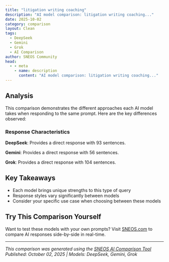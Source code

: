 ```yaml
---
title: "litigation writing coaching"
description: "AI model comparison: litigation writing coaching..."
date: 2025-10-02
category: comparison
layout: Clean
tags:
  - DeepSeek
  - Gemini
  - Grok
  - AI Comparison
author: SNEOS Community
head:
  - - meta
    - name: description
      content: "AI model comparison: litigation writing coaching..."
---
```


<ChatComparison
  title="litigation writing coaching"
  prompt="litigation writing coaching"
  :responses='{"DeepSeek": "Of course. \u0022Litigation writing coaching\u0022 is a specialized field focused on transforming lawyers into more persuasive, clear, and effective written advocates. Here\u2019s a comprehensive breakdown of what it entails, who it\u0027s for, and how to find or become a coach.\n\n### What is Litigation Writing Coaching?\n\nAt its core, it\u0027s the practice of teaching lawyers the art and science of persuasive legal writing. It goes beyond basic grammar and citation (though those are foundational) to focus on the strategic and rhetorical techniques that win cases. A good coach doesn\u0027t just correct a brief; they teach the underlying principles so the lawyer can replicate the success independently.\n\n**Key areas of focus include:**\n\n1. **Storytelling and Narrative:** Framing the facts within a compelling story that aligns with the legal argument. Making the client the protagonist and the legal remedy the logical conclusion.\n2. **Clarity and Conciseness:** Eliminating legalese, jargon, and complex sentence structures. Using plain English to make complex arguments understandable and persuasive.\n3. **Reader-Centric Organization:** Structuring documents (briefs, motions, memoranda) to guide the busy judge through the argument logically and efficiently. This includes powerful introductions and point headings.\n4. **Persuasive Argumentation:** Building arguments using the \u0022CRAC\u0022 (Conclusion, Rule, Application, Conclusion) or similar methods. Using analogies, policy arguments, and strategic emphasis.\n5. **Tone and Credibility:** Adopting a tone that is respectful, confident, and professional, while avoiding aggression or hyperbole that can damage credibility.\n6. **Editing and Self-Critique:** Developing a rigorous process for editing one\u0027s own work to catch logical fallacies, weak spots, and stylistic errors.\n\n---\n\n### Who Needs a Litigation Writing Coach?\n\n* **Junior Associates:** To build a strong foundation early in their careers, moving from law school writing to practice-ready writing.\n* **Senior Associates \u0026 Junior Partners:** To refine their voice, develop a signature persuasive style, and effectively manage the writing of others.\n* **Law Firms:** To standardize writing quality across the firm, improve efficiency (less time spent on revisions), and enhance their reputation with courts and clients.\n* **Solo Practitioners \u0026 Small Firms:** Who may not have built-in mentors and need an external expert to provide high-level feedback.\n* **Attorneys Transitioning to Litigation:** Those moving from transactional or in-house advisory roles into court-focused practice.\n\n---\n\n### How to Find a Litigation Writing Coach\n\nIf you\u0027re looking to hire a coach, here are the best avenues:\n\n1. **Specialized Consulting Firms:** Many legal writing consultancies offer coaching services (e.g., [Writing for a Winning Trial](https://www.writingforawinningtrial.com/), [Sage Litigation Consulting](https://www.sagelitigation.com/)).\n2. **Bar Associations:** Organizations like the ABA, state, and local bars often have CLE (Continuing Legal Education) providers who also offer coaching or can make referrals.\n3. **Law School Professors:** Many legal writing professors, especially those who previously practiced, offer private coaching.\n4. **Referrals and Word-of-Mouth:** Ask partners or colleagues at other firms for recommendations. This is often the most reliable method.\n5. **Online Platforms:** LinkedIn is a great place to search for professionals with titles like \u0022Legal Writing Consultant\u0022 or \u0022Litigation Writing Coach.\u0022\n\n**What to Look For in a Coach:**\n* **Substantial Litigation Experience:** They should have a proven track record of writing and arguing motions/appeals.\n* **Teaching Ability:** Being a great writer doesn\u0027t always translate to being a great teacher. Look for someone who can explain the \u0022why.\u0022\n* **Sample Materials:** Ask for samples of their work or anonymized before-and-after examples of their coaching.\n* **Compatibility:** Their style and approach should resonate with you or your firm\u0027s culture.\n\n---\n\n### How to *Become* a Litigation Writing Coach\n\nIf you\u0027re an experienced litigator with a passion for writing and teaching, this can be a rewarding career path.\n\n**Required Skills \u0026 Background:**\n* **Expertise:** 7-10\u002B years of significant litigation experience at a reputable firm or agency.\n* **Excellent Writing Samples:** A portfolio of successful motions, briefs, and appellate filings.\n* **Teaching Mindset:** Patience, the ability to give constructive criticism, and a desire to mentor.\n* **Business Acumen:** You\u0027ll be running a business, so you need skills in marketing, sales, and client management.\n\n**Steps to Get Started:**\n\n1. **Develop Your Methodology:** Articulate your philosophy on persuasive writing. What are your core principles? Create a curriculum or a set of modules (e.g., \u0022The Art of the Introduction,\u0022 \u0022Mastering Summary Judgment Briefs\u0022).\n2. **Build Your Brand:** Create a professional website and LinkedIn profile. Start a blog or newsletter with tips on litigation writing to demonstrate your expertise.\n3. **Gain Initial Experience:** Offer pro bono workshops for local bar associations or modestly priced coaching to a small firm to build your portfolio and testimonials.\n4. **Network:** Connect with law firm managing partners, professional development managers, and bar association CLE coordinators.\n5. **Set Your Business Model:**\n * **One-on-One Coaching:** Hourly or packaged rates.\n * **Group Workshops/Training:** A flat fee for a half-day or full-day session.\n * **Brief-Editing Service:** A hybrid model where you provide detailed editorial comments with explanations.\n * **Retainer Model:** On-call coaching for a firm for a monthly fee.\n\n### Example Coaching Exercise: The \u0022Why\u0022 Drill\n\n**Scenario:** A junior associate writes in a brief: \u0022The Defendant acted with reckless disregard.\u0022\n\n**Typical Feedback:** \u0022This is conclusory. Be more specific.\u0022\n\n**Coaching Feedback:** \u0022Let\u0027s do the \u0027Why\u0027 drill. *Why* was it reckless? [Associate answers: \u0027He ignored the safety manual.\u0027] Good. Now, *why* did he ignore it? [Associate: \u0027He was rushing to meet a deadline.\u0027] Excellent. Now, *why* was that deadline so pressing? [Associate: \u0027His manager had threatened to fire him if he was late again.\u0027] Perfect. Now, instead of \u0027reckless disregard,\u0027 we can write: \u0027Under pressure from his manager, the Defendant deliberately bypassed three required safety checks listed in Section 4.1 of the manual to meet a production deadline.\u0027 This is more powerful, factual, and tells the story of the recklessness.\u0022\n\nThis simple exercise teaches the associate to constantly drill down to the concrete facts that support their legal conclusions.\n\nIn summary, litigation writing coaching is a high-value service that addresses a critical skill gap in the legal profession. For the lawyer, it\u0027s an investment in their most fundamental tool: their ability to persuade with words.", "Gemini": "Okay, let\u0027s talk about litigation writing coaching. To give you the best advice, I need to understand what you\u0027re looking for. Please tell me more about:\n\n**1. What are your goals? What do you hope to achieve through litigation writing coaching?**\n\n* **Are you a student, paralegal, junior associate, experienced attorney, or something else?** Your current level will significantly impact the type of coaching you need.\n* **What specific areas of litigation writing are you struggling with or want to improve?** Examples:\n * **Legal Research \u0026 Analysis:** Finding relevant cases, synthesizing information, accurately stating the law.\n * **Legal Argument:** Constructing persuasive arguments, anticipating counterarguments, developing strong rebuttals.\n * **Clarity and Conciseness:** Writing in a clear, understandable, and efficient manner. Avoiding jargon and unnecessary complexity.\n * **Organization and Structure:** Creating logical flow, using headings and subheadings effectively, building a compelling narrative.\n * **Grammar and Style:** Ensuring accuracy in grammar, punctuation, and citation style.\n * **Specific Documents:** Motions, briefs, complaints, discovery requests, settlement demands, etc.\n * **Persuasiveness:** Writing in a way that is convincing and compelling to a judge or jury.\n * **Efficiency:** Writing faster and more effectively.\n* **Are you preparing for a specific case, competition (like moot court), or exam (like the bar exam)?**\n* **Do you want to improve your writing generally, or are there specific types of legal documents you want to focus on?**\n* **What is your timeline?** Do you need coaching immediately, or is this a long-term project?\n* **What is your budget?** (If applicable) Coaching fees can vary widely.\n\n**2. What are your current strengths and weaknesses in legal writing?**\n\n* What do you think you do well?\n* What areas do you struggle with?\n* Have you received feedback on your writing before? If so, what were the main points?\n\n**3. What kind of coaching are you looking for?**\n\n* **One-on-one coaching:** Personalized feedback and guidance.\n* **Group workshops:** Learning with others and benefiting from diverse perspectives.\n* **Online courses:** Structured learning with pre-recorded materials and assignments.\n* **Document review:** Having your specific legal documents reviewed and critiqued.\n* **Mentorship:** Receiving guidance from an experienced attorney.\n* **A combination of approaches.**\n\n**In the meantime, here are some general tips that apply to almost all litigation writing:**\n\n* **Know your audience:** Are you writing to a judge, a jury, opposing counsel, or your client? Tailor your language and arguments accordingly.\n* **State the law clearly and accurately:** Cite your sources correctly and avoid misrepresenting the law.\n* **Organize your arguments logically:** Use headings and subheadings to guide the reader through your reasoning.\n* **Be concise and to the point:** Avoid unnecessary jargon and repetition.\n* **Proofread carefully:** Errors in grammar and spelling can undermine your credibility.\n* **Tell a compelling story:** Even in legal writing, narrative matters. Frame the facts in a way that supports your client\u0027s position.\n* **Anticipate counterarguments:** Address potential weaknesses in your case and explain why they are not fatal.\n* **Be persuasive, not argumentative:** Focus on presenting your case in a reasonable and logical manner.\n* **Follow court rules and local practices:** Pay attention to formatting requirements, page limits, and other procedural rules.\n* **Get feedback from others:** Ask a colleague, mentor, or professor to review your writing before you submit it.\n\n**Examples of areas coaching might address:**\n\n* **Crafting a winning narrative in a complaint:** Going beyond the bare legal requirements to paint a picture that grabs the reader\u0027s attention and evokes empathy for your client.\n* **Writing a persuasive motion for summary judgment:** Mastering the art of identifying key facts, crafting compelling legal arguments, and effectively presenting evidence.\n* **Drafting effective discovery requests:** Learning how to frame questions that elicit the information you need to build your case.\n* **Negotiating a favorable settlement:** Developing strong written communication skills to persuade opposing counsel to see things your way.\n* **Arguing a case on appeal:** Writing a brief that clearly and concisely presents the legal issues, arguments, and supporting authorities.\n\nOnce you provide more details about your specific needs, I can offer more tailored advice and recommendations. I can also help you find resources, such as books, articles, and websites, that can improve your litigation writing skills.\n", "Grok": "Litigation writing coaching involves personalized guidance to improve the skills necessary for drafting effective legal documents in the context of litigation. This can include pleadings, motions, briefs, discovery requests, responses, and other court filings. The goal is to help attorneys, paralegals, law students, or other legal professionals craft clear, persuasive, and legally sound written work that advances their case while adhering to court rules and ethical standards. Below is an overview of what litigation writing coaching typically entails, along with tips and resources to help you get started.\n\n---\n\n### **What is Litigation Writing Coaching?**\nLitigation writing coaching focuses on enhancing the ability to communicate complex legal arguments in a concise, logical, and compelling manner. A coach may work one-on-one or in a group setting to:\n- Review and provide feedback on drafts of legal documents.\n- Teach strategies for persuasive legal writing (e.g., IRAC: Issue, Rule, Application, Conclusion).\n- Help with tone, style, and clarity to ensure arguments resonate with judges, opposing counsel, and other audiences.\n- Address specific challenges, such as overcoming writer\u2019s block, organizing arguments, or meeting tight deadlines.\n- Ensure compliance with jurisdiction-specific formatting, citation (e.g., Bluebook or local rules), and procedural requirements.\n\nCoaching can be provided by experienced attorneys, legal writing professors, or professional editors with expertise in litigation.\n\n---\n\n### **Key Areas of Focus in Litigation Writing Coaching**\n1. **Clarity and Precision**:\n - Legal writing must be clear and avoid ambiguity. Coaches help writers eliminate unnecessary jargon, wordiness, and convoluted sentences.\n - Example: Transforming \u0022It is the contention of the plaintiff that...\u0022 into \u0022Plaintiff contends that...\u0022\n\n2. **Persuasion and Advocacy**:\n - Coaches teach how to frame arguments to appeal to the court, emphasizing favorable facts and law while addressing weaknesses honestly.\n - Techniques include storytelling, using precedents effectively, and anticipating counterarguments.\n\n3. **Structure and Organization**:\n - Strong litigation documents follow a logical structure. Coaches help writers outline their arguments and ensure each section (introduction, statement of facts, legal analysis, conclusion) flows seamlessly.\n - Example: Ensuring a motion for summary judgment clearly delineates undisputed facts before diving into legal arguments.\n\n4. **Tone and Professionalism**:\n - Litigation writing requires a balance between assertive advocacy and respectful tone. Coaches help avoid overly aggressive or emotional language that could alienate the court.\n\n5. **Research and Citation**:\n - Coaches guide writers in conducting thorough legal research and citing authorities correctly to bolster credibility.\n\n6. **Time Management and Efficiency**:\n - Litigation often involves tight deadlines. Coaches may provide strategies for drafting quickly without sacrificing quality.\n\n7. **Tailoring to the Audience**:\n - Coaches emphasize adapting writing to the specific judge, court, or opposing counsel, considering their preferences or past rulings.\n\n---\n\n### **Benefits of Litigation Writing Coaching**\n- **Improved Outcomes**: Well-written documents can significantly influence a case\u2019s direction, from winning motions to persuading judges during appeals.\n- **Skill Development**: Coaching builds long-term writing skills that enhance career prospects.\n- **Confidence**: Feedback and practice help reduce anxiety about submitting high-stakes documents.\n- **Efficiency**: Learning to write effectively saves time in drafting and revising.\n- **Professional Reputation**: Clear, persuasive writing reflects competence and attention to detail.\n\n---\n\n### **How to Find Litigation Writing Coaching**\n1. **Law Firms and Mentors**:\n - Many law firms offer in-house training or mentorship programs where senior attorneys review and critique junior associates\u2019 work.\n - Seek out a mentor with strong writing skills to provide informal coaching.\n\n2. **Legal Writing Courses and Workshops**:\n - Universities, bar associations, and continuing legal education (CLE) providers often offer courses or workshops on litigation writing.\n - Examples: National Institute for Trial Advocacy (NITA), Practising Law Institute (PLI), or local bar association programs.\n\n3. **Private Coaches or Consultants**:\n - Hire a professional legal writing coach, often an experienced attorney or academic, for personalized feedback.\n - Search platforms like LinkedIn or legal directories for consultants specializing in litigation writing.\n\n4. **Online Resources and Communities**:\n - Websites like Lawyeredu.org or legal blogs offer free or paid resources for improving legal writing.\n - Join forums or groups (e.g., Reddit\u2019s r/LawSchool or r/lawyers) to exchange drafts and receive peer feedback.\n\n5. **Books and Guides**:\n - Invest in well-regarded texts on legal writing, such as:\n - *\u0022Legal Writing in Plain English\u0022* by Bryan A. Garner\n - *\u0022The Winning Brief\u0022* by Bryan A. Garner\n - *\u0022Point Made: How to Write Like the Nation\u2019s Top Advocates\u0022* by Ross Guberman\n\n---\n\n### **Tips to Get Started with Litigation Writing Coaching**\n1. **Identify Weaknesses**:\n - Reflect on past feedback from supervisors, professors, or judges to pinpoint areas for improvement (e.g., grammar, argument structure, or research depth).\n\n2. **Set Goals**:\n - Define specific objectives, such as mastering brief writing, improving citation skills, or reducing drafting time.\n\n3. **Practice Regularly**:\n - Draft mock pleadings, motions, or briefs on hypothetical cases and seek feedback from a coach or mentor.\n - Analyze well-written court filings from successful cases in your jurisdiction for inspiration.\n\n4. **Request Specific Feedback**:\n - When working with a coach, ask for targeted critiques (e.g., \u201CDoes my statement of facts effectively highlight key evidence?\u201D).\n\n5. **Stay Updated on Local Rules**:\n - Coaches can help ensure your writing complies with court-specific formatting, page limits, and filing deadlines.\n\n6. **Embrace Revision**:\n - Litigation writing often requires multiple drafts. A coach can teach you how to revise effectively, focusing on both substance and style.\n\n---\n\n### **Challenges in Litigation Writing and How Coaching Helps**\n- **Complex Cases**: Coaches break down intricate legal issues into digestible arguments.\n- **Writer\u2019s Block**: Coaches provide frameworks or brainstorming techniques to overcome mental barriers.\n- **Time Constraints**: Coaching includes strategies for prioritizing key arguments under pressure.\n- **Judicial Preferences**: A coach with local knowledge can help tailor writing to specific judges\u2019 expectations.\n\n---\n\n### **Sample Exercise for Litigation Writing Improvement**\n**Task**: Draft a short memorandum in support of a motion to dismiss based on a failure to state a claim under Rule 12(b)(6) of the Federal Rules of Civil Procedure.\n- **Step 1**: Research a simple fact pattern (e.g., a breach of contract claim with insufficient allegations).\n- **Step 2**: Structure your memo with headings: Introduction, Standard of Review, Argument, and Conclusion.\n- **Step 3**: Write persuasively, citing relevant case law (e.g., *Bell Atlantic Corp. v. Twombly* and *Ashcroft v. Iqbal* for pleading standards).\n- **Step 4**: Share your draft with a coach or peer for feedback on clarity, persuasiveness, and legal accuracy.\n\n**Feedback Focus**: Ask your coach to evaluate whether your argument is logically sound, whether the tone is appropriate, and whether the citations are formatted correctly.\n\n---\n\n### **Conclusion**\nLitigation writing coaching is a valuable investment for anyone looking to excel in legal advocacy through written communication. Whether through formal programs, private coaching, or self-study with mentors and resources, consistent practice and targeted feedback can transform your writing from adequate to exceptional. If you\u2019re looking for specific coaching services or resources, let me know your location or practice area, and I can help narrow down options or provide tailored exercises!"}' 
  published-date="00:56"
/>

## Analysis

This comparison demonstrates the different approaches each AI model takes when responding to the same prompt. Here are the key differences observed:

### Response Characteristics

**DeepSeek**: Provides a direct response with 93 sentences. 

**Gemini**: Provides a direct response with 56 sentences. 

**Grok**: Provides a direct response with 104 sentences. 

## Key Takeaways

- Each model brings unique strengths to this type of query
- Response styles vary significantly between models
- Consider your specific use case when choosing between these models

## Try This Comparison Yourself

Want to test these models with your own prompts? Visit [SNEOS.com](https://sneos.com) to compare AI responses side-by-side in real-time.

---

*This comparison was generated using the [SNEOS AI Comparison Tool](https://sneos.com)*
*Published: October 02, 2025 | Models: DeepSeek, Gemini, Grok*
